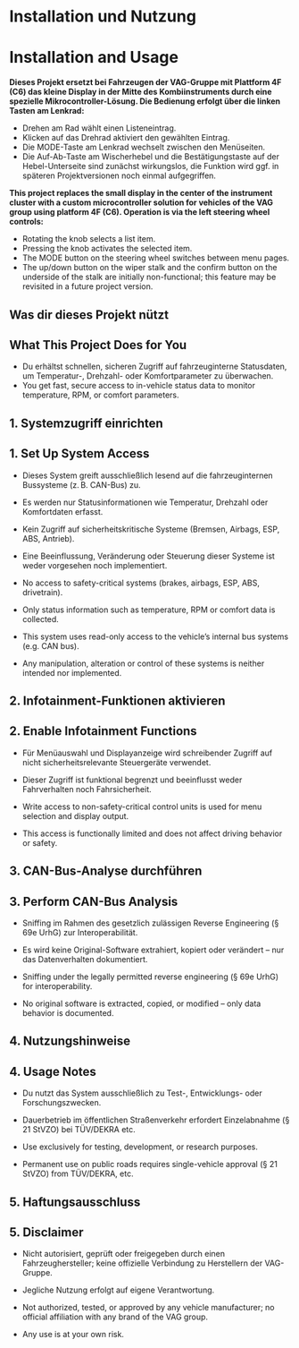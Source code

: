 # Installation und Nutzung  
# Installation and Usage  

**Dieses Projekt ersetzt bei Fahrzeugen der VAG-Gruppe mit Plattform 4F (C6) das kleine Display in der Mitte des Kombiinstruments durch eine spezielle Mikrocontroller-Lösung. Die Bedienung erfolgt über die linken Tasten am Lenkrad:**  
- Drehen am Rad wählt einen Listeneintrag.  
- Klicken auf das Drehrad aktiviert den gewählten Eintrag.  
- Die MODE-Taste am Lenkrad wechselt zwischen den Menüseiten.  
- Die Auf-Ab-Taste am Wischerhebel und die Bestätigungstaste auf der Hebel-Unterseite sind zunächst wirkungslos, die Funktion wird ggf. in späteren Projektversionen noch einmal aufgegriffen.

**This project replaces the small display in the center of the instrument cluster with a custom microcontroller solution for vehicles of the VAG group using platform 4F (C6). Operation is via the left steering wheel controls:**  
- Rotating the knob selects a list item.  
- Pressing the knob activates the selected item.  
- The MODE button on the steering wheel switches between menu pages.  
- The up/down button on the wiper stalk and the confirm button on the underside of the stalk are initially non-functional; this feature may be revisited in a future project version.

## Was dir dieses Projekt nützt  
## What This Project Does for You  

- Du erhältst schnellen, sicheren Zugriff auf fahrzeuginterne Statusdaten, um Temperatur-, Drehzahl- oder Komfortparameter zu überwachen.  
- You get fast, secure access to in-vehicle status data to monitor temperature, RPM, or comfort parameters.  

## 1. Systemzugriff einrichten  
## 1. Set Up System Access  

- Dieses System greift ausschließlich lesend auf die fahrzeuginternen Bussysteme (z. B. CAN-Bus) zu.  
- Es werden nur Statusinformationen wie Temperatur, Drehzahl oder Komfortdaten erfasst.  
- Kein Zugriff auf sicherheitskritische Systeme (Bremsen, Airbags, ESP, ABS, Antrieb).  
- Eine Beeinflussung, Veränderung oder Steuerung dieser Systeme ist weder vorgesehen noch implementiert.  

- No access to safety-critical systems (brakes, airbags, ESP, ABS, drivetrain).  
- Only status information such as temperature, RPM or comfort data is collected.  
- This system uses read-only access to the vehicle’s internal bus systems (e.g. CAN bus).  
- Any manipulation, alteration or control of these systems is neither intended nor implemented.  

## 2. Infotainment-Funktionen aktivieren  
## 2. Enable Infotainment Functions  

- Für Menüauswahl und Displayanzeige wird schreibender Zugriff auf nicht sicherheitsrelevante Steuergeräte verwendet.  
- Dieser Zugriff ist funktional begrenzt und beeinflusst weder Fahrverhalten noch Fahrsicherheit.  

- Write access to non-safety-critical control units is used for menu selection and display output.  
- This access is functionally limited and does not affect driving behavior or safety.  

## 3. CAN-Bus-Analyse durchführen  
## 3. Perform CAN-Bus Analysis  

- Sniffing im Rahmen des gesetzlich zulässigen Reverse Engineering (§ 69e UrhG) zur Interoperabilität.  
- Es wird keine Original-Software extrahiert, kopiert oder verändert – nur das Datenverhalten dokumentiert.  

- Sniffing under the legally permitted reverse engineering (§ 69e UrhG) for interoperability.  
- No original software is extracted, copied, or modified – only data behavior is documented.  

## 4. Nutzungshinweise  
## 4. Usage Notes  

- Du nutzt das System ausschließlich zu Test-, Entwicklungs- oder Forschungszwecken.  
- Dauerbetrieb im öffentlichen Straßenverkehr erfordert Einzelabnahme (§ 21 StVZO) bei TÜV/DEKRA etc.  

- Use exclusively for testing, development, or research purposes.  
- Permanent use on public roads requires single-vehicle approval (§ 21 StVZO) from TÜV/DEKRA, etc.  

## 5. Haftungsausschluss  
## 5. Disclaimer  

- Nicht autorisiert, geprüft oder freigegeben durch einen Fahrzeughersteller; keine offizielle Verbindung zu Herstellern der VAG-Gruppe.  
- Jegliche Nutzung erfolgt auf eigene Verantwortung.  

- Not authorized, tested, or approved by any vehicle manufacturer; no official affiliation with any brand of the VAG group.  
- Any use is at your own risk.  
